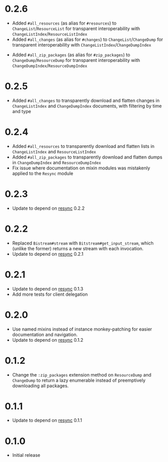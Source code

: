 # 0.2.6

- Added `#all_resources` (as alias for `#resources`) to `ChangeList`/`ResourceList` for transparent interoperability with `ChangeListIndex`/`ResourceListIndex`
- Added `#all_changes` (as alias for `#changes`) to `ChangeList`/`ChangeDump` for transparent interoperability with `ChangeListIndex`/`ChangeDumpIndex`
<!-- TODO: figure out what ChangeDump#all_changes should really do -->
- Added `#all_zip_packages` (as alias for `#zip_packages`) to `ChangeDump`/`ResourceDump` for transparent interoperability with `ChangeDumpIndex`/`ResourceDumpIndex`

# 0.2.5

- Added `#all_changes` to transparently download and flatten changes in `ChangeListIndex` and `ChangeDumpIndex` documents, with filtering by time and type

# 0.2.4

- Added `#all_resources` to transparently download and flatten lists in `ChangeListIndex` and `ResourceListIndex`
- Added `#all_zip_packages` to transparently download and flatten dumps in `ChangeDumpIndex` and `ResourceDumpIndex`
- Fix issue where documentation on mixin modules was mistakenly applied to the `Resync` module

# 0.2.3

- Update to depend on [resync](https://github.com/dmolesUC3/resync) 0.2.2

# 0.2.2

- Replaced `Bistream#stream` with `Bitstream#get_input_stream`, which (unlike the former) returns a new stream with each invocation.
- Update to depend on [resync](https://github.com/dmolesUC3/resync) 0.2.1

# 0.2.1

- Update to depend on [resync](https://github.com/dmolesUC3/resync) 0.1.3
- Add more tests for client delegation

# 0.2.0

- Use named mixins instead of instance monkey-patching for easier documentation and navigation.
- Update to depend on [resync](https://github.com/dmolesUC3/resync) 0.1.2

# 0.1.2

- Change the `:zip_packages` extension method on `ResourceDump` and `ChangeDump` to return a lazy enumerable instead of preemptively downloading all packages. 

# 0.1.1

- Update to depend on [resync](https://github.com/dmolesUC3/resync) 0.1.1

# 0.1.0

- Initial release
